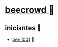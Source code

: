 # <a href="https://www.beecrowd.com.br/"> beecrowd </a> 🐝
## <a href="https://www.beecrowd.com.br/judge/pt/problems/index/1"> iniciantes </a> 🐝
- <a href="https://github.com/leticiagheno/bee-crowd/tree/main/bee%201001"> bee 1001</a> 🐝 
 